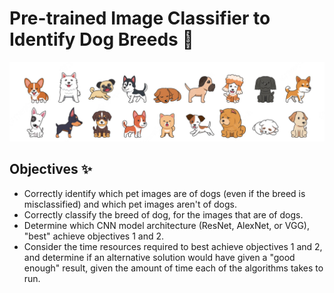 # Pre-trained Image Classifier to Identify Dog Breeds 🐶

![](dog_breeds1.png "Dog Breeds")

## Objectives ✨

- Correctly identify which pet images are of dogs (even if the breed is misclassified) and which pet images aren't of dogs.  
- Correctly classify the breed of dog, for the images that are of dogs.  
- Determine which CNN model architecture (ResNet, AlexNet, or VGG), "best" achieve objectives 1 and 2.  
- Consider the time resources required to best achieve objectives 1 and 2, and determine if an alternative solution would have given a "good enough" result, given the amount of time each of the algorithms takes to run.

